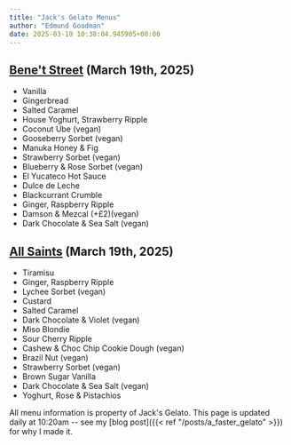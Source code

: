 ```yaml
---
title: "Jack's Gelato Menus"
author: "Edmund Goodman"
date: 2025-03-19 10:38:04.945905+00:00
---
```


## [Bene't Street](https://www.jacksgelato.com/bene-t-street-menu) (March 19th, 2025)

- Vanilla
- Gingerbread
- Salted Caramel
- House Yoghurt, Strawberry Ripple
- Coconut Ube (vegan)
- Gooseberry Sorbet (vegan)
- Manuka Honey & Fig
- Strawberry Sorbet (vegan)
- Blueberry & Rose Sorbet (vegan)
- El Yucateco Hot Sauce
- Dulce de Leche
- Blackcurrant Crumble
- Ginger, Raspberry Ripple
- Damson & Mezcal (+£2)(vegan)
- Dark Chocolate & Sea Salt (vegan)


## [All Saints](https://www.jacksgelato.com/all-saints-menu) (March 19th, 2025)

- Tiramisu
- Ginger, Raspberry Ripple
- Lychee Sorbet (vegan)
- Custard
- Salted Caramel
- Dark Chocolate & Violet (vegan)
- Miso Blondie
- Sour Cherry Ripple
- Cashew & Choc Chip Cookie Dough (vegan)
- Brazil Nut (vegan)
- Strawberry Sorbet  (vegan)
- Brown Sugar Vanilla
- Dark Chocolate & Sea Salt (vegan)
- Yoghurt, Rose & Pistachios

All menu information is property of Jack's Gelato. This page is
updated daily at 10:20am -- see my
[blog post]({{< ref "/posts/a_faster_gelato" >}}) for why I made it.
